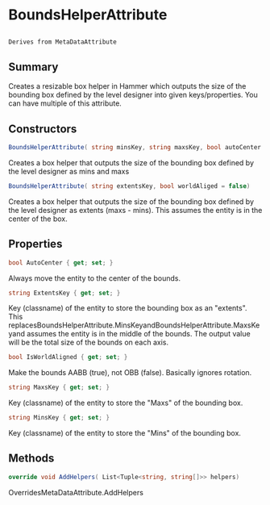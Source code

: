 # BoundsHelperAttribute

## 
```c#
Derives from MetaDataAttribute
```

## Summary

Creates a resizable box helper in Hammer which outputs the size of the bounding box defined by the level designer into given keys/properties.
You can have multiple of this attribute.
## Constructors

```c#
BoundsHelperAttribute( string minsKey, string maxsKey, bool autoCenter = false, bool worldAliged = false) 
```
Creates a box helper that outputs the size of the bounding box defined by the level designer as mins and maxs
```c#
BoundsHelperAttribute( string extentsKey, bool worldAliged = false) 
```
Creates a box helper that outputs the size of the bounding box defined by the level designer as extents (maxs - mins).
This assumes the entity is in the center of the box.
## Properties

```c#
bool AutoCenter { get; set; } 
```
Always move the entity to the center of the bounds.
```c#
string ExtentsKey { get; set; } 
```
Key (classname) of the entity to store the bounding box as an "extents".
This replacesBoundsHelperAttribute.MinsKeyandBoundsHelperAttribute.MaxsKeyand assumes the entity is in the middle of the bounds.
The output value will be the total size of the bounds on each axis.
```c#
bool IsWorldAligned { get; set; } 
```
Make the bounds AABB (true), not OBB (false). Basically ignores rotation.
```c#
string MaxsKey { get; set; } 
```
Key (classname) of the entity to store the "Maxs" of the bounding box.
```c#
string MinsKey { get; set; } 
```
Key (classname) of the entity to store the "Mins" of the bounding box.
## Methods

```c#
override void AddHelpers( List<Tuple<string, string[]>> helpers) 
```
OverridesMetaDataAttribute.AddHelpers
